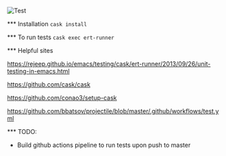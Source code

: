 ![Test](https://github.com/ALai57/fourclojure.el/workflows/Test/badge.svg?branch=master)

*** Installation
`cask install`

*** To run tests
`cask exec ert-runner`

*** Helpful sites

https://rejeep.github.io/emacs/testing/cask/ert-runner/2013/09/26/unit-testing-in-emacs.html

https://github.com/cask/cask

https://github.com/conao3/setup-cask

https://github.com/bbatsov/projectile/blob/master/.github/workflows/test.yml

*** TODO:
- Build github actions pipeline to run tests upon push to master
